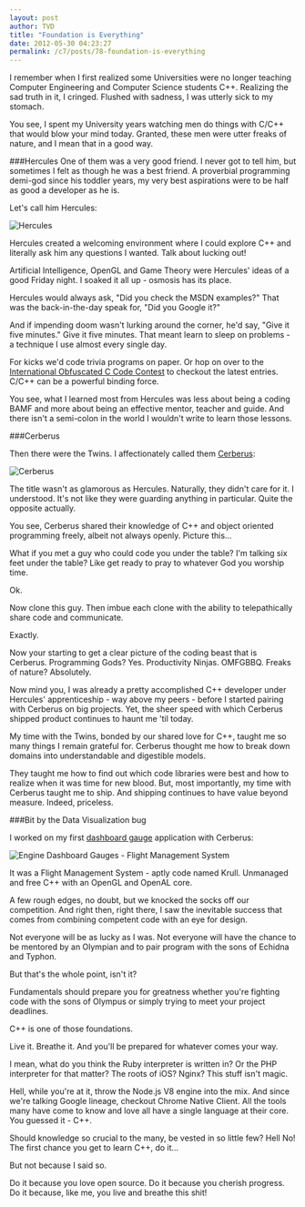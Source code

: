 ```yaml
---
layout: post
author: TVD
title: "Foundation is Everything"
date: 2012-05-30 04:23:27
permalink: /c7/posts/78-foundation-is-everything
---
```


I remember when I first realized some Universities were no longer teaching Computer Engineering and Computer Science students C++. Realizing the sad truth in it, I cringed. Flushed with sadness, I was utterly sick to my stomach.

You see, I spent my University years watching men do things with C/C++ that would blow your mind today. Granted, these men were utter freaks of nature, and I mean that in a good way.

###Hercules
One of them was a very good friend. I never got to tell him, but sometimes I felt as though he was a best friend. A proverbial programming demi-god since his toddler years, my very best aspirations were to be half as good a developer as he is.

Let's call him Hercules:

<img src="https://techoctave.com/static/hercules.jpg" alt="Hercules"/>

Hercules created a welcoming environment where I could explore C++ and literally ask him any questions I wanted. Talk about lucking out!

Artificial Intelligence, OpenGL and Game Theory were Hercules' ideas of a good Friday night. I soaked it all up - osmosis has its place.

Hercules would always ask, "Did you check the MSDN examples?" That was the back-in-the-day speak for, "Did you Google it?"

And if impending doom wasn't lurking around the corner, he'd say, "Give it five minutes." Give it five minutes. That meant learn to sleep on problems - a technique I use almost every single day.

For kicks we'd code trivia programs on paper. Or hop on over to the [International Obfuscated C Code Contest][1] to checkout the latest entries. C/C++ can be a powerful binding force.

You see, what I learned most from Hercules was less about being a coding BAMF and more about being an effective mentor, teacher and guide. And there isn't a semi-colon in the world I wouldn't write to learn those lessons.


###Cerberus

Then there were the Twins. I affectionately called them [Cerberus][2]:

<img src="https://techoctave.com/static/cerberus.jpg" alt="Cerberus"/>

The title wasn't as glamorous as Hercules. Naturally, they didn't care for it. I understood. It's not like they were guarding anything in particular. Quite the opposite actually.

You see, Cerberus shared their knowledge of C++ and object oriented programming freely, albeit not always openly. Picture this...

What if you met a guy who could code you under the table? I'm talking six feet under the table? Like get ready to pray to whatever God you worship time.

Ok.

Now clone this guy. Then imbue each clone with the ability to telepathically share code and communicate. 

Exactly.

Now your starting to get a clear picture of the coding beast that is Cerberus. Programming Gods? Yes. Productivity Ninjas. OMFGBBQ. Freaks of nature? Absolutely.

Now mind you, I was already a pretty accomplished C++ developer under Hercules' apprenticeship - way above my peers - before I started pairing with Cerberus on big projects. Yet, the sheer speed with which Cerberus shipped product continues to haunt me 'til today.

My time with the Twins, bonded by our shared love for C++, taught me so many things I remain grateful for. Cerberus thought me how to break down domains into understandable and digestible models.

They taught me how to find out which code libraries were best and how to realize when it was time for new blood. But, most importantly, my time with Cerberus taught me to ship. And shipping continues to have value beyond measure. Indeed, priceless.

###Bit by the Data Visualization bug

I worked on my first [dashboard gauge][3] application with Cerberus:

<img src="https://techoctave.com/static/engine-dashboard-gauges.png" alt="Engine Dashboard Gauges - Flight Management System"/>

It was a Flight Management System - aptly code named Krull. Unmanaged and free C++ with an OpenGL and OpenAL core.

A few rough edges, no doubt, but we knocked the socks off our competition. And right then, right there, I saw the inevitable success that comes from combining competent code with an eye for design.

Not everyone will be as lucky as I was. Not everyone will have the chance to be mentored by an Olympian and to pair program with the sons of Echidna and Typhon.

But that's the whole point, isn't it?

Fundamentals should prepare you for greatness whether you're fighting code with the sons of Olympus or simply trying to meet your project deadlines.

C++ is one of those foundations.

Live it. Breathe it. And you'll be prepared for whatever comes your way.

I mean, what do you think the Ruby interpreter is written in? Or the PHP interpreter for that matter? The roots of iOS? Nginx? This stuff isn't magic.

Hell, while you're at it, throw the Node.js V8 engine into the mix. And since we're talking Google lineage, checkout Chrome Native Client. All the tools many have come to know and love all have a single language at their core. You guessed it - C++.

Should knowledge so crucial to the many, be vested in so little few? Hell No! The first chance you get to learn C++, do it...

But not because I said so.

Do it because you love open source. Do it because you cherish progress. Do it because, like me, you live and breathe this shit!


  [1]: http://en.wikipedia.org/wiki/International_Obfuscated_C_Code_Contest
  [2]: http://en.wikipedia.org/wiki/Cerberus
  [3]: http://techoctave.com/gauges/
